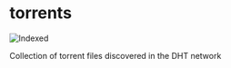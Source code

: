torrents 
========
![Indexed](https://img.shields.io/badge/indexed-56292-blue)

Collection of torrent files discovered in the DHT network
